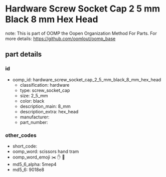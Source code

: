 # Hardware Screw Socket Cap 2 5 mm Black 8 mm Hex Head  

note: This is part of OOMP the Oopen Organization Method For Parts. For more details: https://github.com/oomlout/oomp_base

##  part details





### id
* oomp_id: hardware_screw_socket_cap_2_5_mm_black_8_mm_hex_head
  * classification: hardware
  * type: screw_socket_cap
  * size: 2_5_mm
  * color: black
  * description_main: 8_mm
  * description_extra: hex_head
  * manufacturer: 
  * part_number: 

### other_codes
* short_code: 
* oomp_word: scissors hand tram
* oomp_word_emoji :scissors: :hand: :tram:
* md5_6_alpha: 5mep4
* md5_6: 9018e8